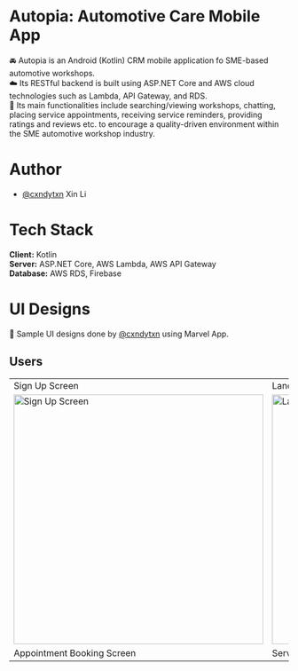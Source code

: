 # Autopia: Automotive Care Mobile App
:oncoming_automobile: Autopia is an Android (Kotlin) CRM mobile application fo SME-based automotive workshops. <br />
:cloud: Its RESTful backend is built using ASP.NET Core and AWS cloud technologies such as Lambda, API Gateway, and RDS. <br />
:iphone: Its main functionalities include searching/viewing workshops, chatting, placing service appointments, receiving service reminders, providing ratings and reviews etc. to encourage a quality-driven environment within the SME automotive workshop industry.

# Author
- [@cxndytxn](https://www.github.com/cxndytxn) Xin Li

# Tech Stack
**Client:** Kotlin <br/>
**Server:** ASP.NET Core, AWS Lambda, AWS API Gateway <br />
**Database:** AWS RDS, Firebase

# UI Designs
:art: Sample UI designs done by [@cxndytxn](https://www.github.com/cxndytxn) using Marvel App.

## Users
<table>
  <tr>
    <td>Sign Up Screen</td>
    <td>Landing Screen</td>
    <td>Workshops Screen</td>
  </tr>
  <tr>
    <td>
      <img src="https://user-images.githubusercontent.com/72306553/232065924-b7aed94d-f449-42f2-b0bf-b764a3434025.png" height="450" alt="Sign Up Screen" />
    </td>
    <td>
      <img src="https://user-images.githubusercontent.com/72306553/232066484-04b864cc-01bc-4c85-8a2a-83a6e885c33e.png" height="450" alt="Landing Screen" />
    </td>
    <td>
      <img src="https://user-images.githubusercontent.com/72306553/232226063-54dd7b6f-9b87-43bd-bd3f-ddc5e278f4d2.png" height="450" alt="Restaurants Screen" />
    </td>
  </tr>
  <tr>
    <td>Appointment Booking Screen</td>
    <td>Service Reminder Screen</td>
    <td>Add Vehicle Screen</td>
  </tr>
</table>
